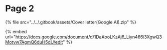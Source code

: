 # Page 2

{% file src="../../.gitbook/assets/Cover letter(Google AI).zip" %}

{% embed url="https://docs.google.com/document/d/1DaAooLKzAj6_Liyn466i3XgwQ3Motvw7AgmQ6duH5dU/edit" %}
